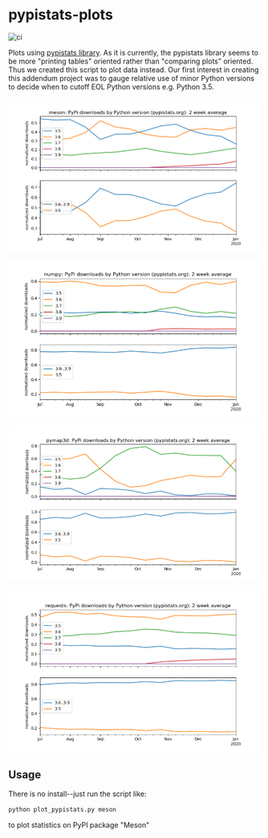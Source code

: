 # pypistats-plots

![ci](https://github.com/scivision/pypistats-plots/workflows/ci/badge.svg)

Plots using
[pypistats library](https://github.com/hugovk/pypistats).
As it is currently, the pypistats library seems to be more "printing tables" oriented rather than "comparing plots" oriented.
Thus we created this script to plot data instead.
Our first interest in creating this addendum project was to gauge relative use of minor Python versions to decide when to cutoff EOL Python versions e.g. Python 3.5.

![Meson weekly](./data/Meson_weekly_pypi.png)

![Numpy](./data/numpy_2019-12.png)

![pymap3d](./data/pymap3d_2019-12.png)

![requests](./data/requests_2019-12.png)

## Usage

There is no install--just run the script like:

```sh
python plot_pypistats.py meson
```

to plot statistics on PyPI package "Meson"

